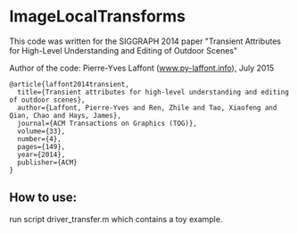 # ImageLocalTransforms

This code was written for the SIGGRAPH 2014 paper "Transient Attributes for High-Level Understanding and Editing of Outdoor Scenes"

Author of the code:	Pierre-Yves Laffont (www.py-laffont.info), July 2015

```
@article{laffont2014transient,
  title={Transient attributes for high-level understanding and editing of outdoor scenes},
  author={Laffont, Pierre-Yves and Ren, Zhile and Tao, Xiaofeng and Qian, Chao and Hays, James},
  journal={ACM Transactions on Graphics (TOG)},
  volume={33},
  number={4},
  pages={149},
  year={2014},
  publisher={ACM}
}
```
	
## How to use:

run script driver_transfer.m which contains a toy example.
	
